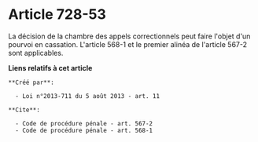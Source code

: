 # Article 728-53

La décision de la chambre des appels correctionnels peut faire l'objet d'un pourvoi en cassation. L'article 568-1 et le
premier alinéa de l'article 567-2 sont applicables.

**Liens relatifs à cet article**

	**Créé par**:

	  - Loi n°2013-711 du 5 août 2013 - art. 11

	**Cite**:

	  - Code de procédure pénale - art. 567-2
	  - Code de procédure pénale - art. 568-1
